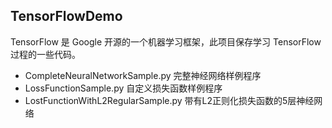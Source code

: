 ## TensorFlowDemo

TensorFlow 是 Google 开源的一个机器学习框架，此项目保存学习 TensorFlow 过程的一些代码。

+ CompleteNeuralNetworkSample.py 完整神经网络样例程序
+ LossFunctionSample.py 自定义损失函数样例程序
+ LostFunctionWithL2RegularSample.py 带有L2正则化损失函数的5层神经网络